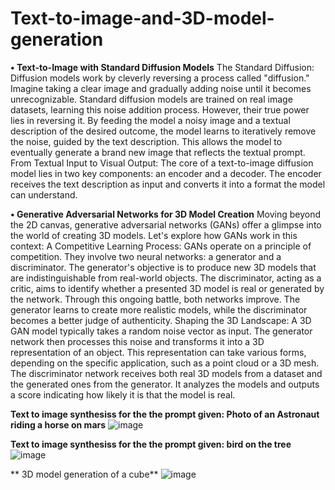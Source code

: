 # Text-to-image-and-3D-model-generation


**• Text-to-Image with Standard Diffusion Models**
The Standard Diffusion: Diffusion models work by cleverly reversing a process called
"diffusion." Imagine taking a clear image and gradually adding noise until it becomes
unrecognizable. Standard diffusion models are trained on real image datasets, learning this
noise addition process. However, their true power lies in reversing it. By feeding the model
a noisy image and a textual description of the desired outcome, the model learns to
iteratively remove the noise, guided by the text description. This allows the model to
eventually generate a brand new image that reflects the textual prompt. From Textual Input
to Visual Output: The core of a text-to-image diffusion model lies in two key components:
an encoder and a decoder. The encoder receives the text description as input and converts
it into a format the model can understand.

**• Generative Adversarial Networks for 3D Model Creation**
Moving beyond the 2D canvas, generative adversarial networks (GANs) offer a glimpse
into the world of creating 3D models. Let's explore how GANs work in this context:
A Competitive Learning Process: GANs operate on a principle of competition. They
involve two neural networks: a generator and a discriminator. The generator's objective is
to produce new 3D models that are indistinguishable from real-world objects. The
discriminator, acting as a critic, aims to identify whether a presented 3D model is real or
generated by the network. Through this ongoing battle, both networks improve. The
generator learns to create more realistic models, while the discriminator becomes a better
judge of authenticity.
Shaping the 3D Landscape: A 3D GAN model typically takes a random noise vector as
input. The generator network then processes this noise and transforms it into a 3D
representation of an object. This representation can take various forms, depending on the
specific application, such as a point cloud or a 3D mesh. The discriminator network receives
both real 3D models from a dataset and the generated ones from the generator. It analyzes
the models and outputs a score indicating how likely it is that the model is real.

**Text to image synthesiss for the the prompt given: Photo of an Astronaut riding a horse on mars**
![image](https://github.com/manasa-26/Text-to-image-and-3D-model-generation/assets/87278111/7dad2151-179a-4ea5-af46-fa558ce1c191)

**Text to image synthesiss for the the prompt given: bird on the tree**
![image](https://github.com/manasa-26/Text-to-image-and-3D-model-generation/assets/87278111/c7d57d25-cbb9-46f1-9cee-4ed974ba9cf8)



** 3D model generation of a cube**
![image](https://github.com/manasa-26/Text-to-image-and-3D-model-generation/assets/87278111/be2eee39-638a-4e78-8b02-33998c7bed4f)


